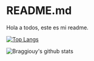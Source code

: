 # README.md


Hola a todos, este es mi readme.

[![Top Langs](https://github-readme-stats.vercel.app/api/top-langs/?username=Braggiouy&langs_count=8&theme=vue-dark)](https://github.com/anuraghazra/github-readme-stats)

  <img align="center" src="https://github-readme-stats.vercel.app/api/top-langs/?username=Braggiouy&theme=vue-dark" alt="Braggiouy's github stats" />
